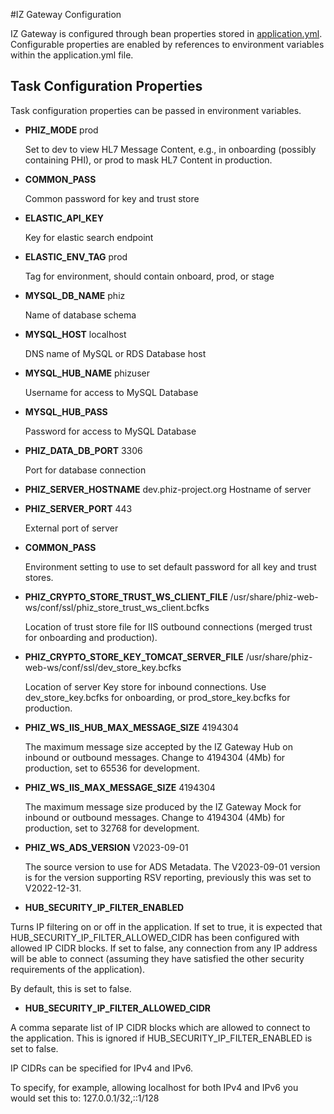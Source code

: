 #IZ Gateway Configuration

IZ Gateway is configured through bean properties stored in [application.yml](src/main/resources/application.yml). Configurable properties are enabled by references to environment
variables within the application.yml file.


## Task Configuration Properties
Task configuration properties can be passed in environment variables.

* __PHIZ_MODE__  prod

  Set to dev to view HL7 Message Content, e.g., in onboarding (possibly containing PHI), or prod to mask HL7 Content in production.

* __COMMON_PASS__

  Common password for key and trust store
  
* __ELASTIC_API_KEY__

  Key for elastic search endpoint
  
* __ELASTIC_ENV_TAG__ prod 

  Tag for environment, should contain onboard, prod, or stage
  
* __MYSQL_DB_NAME__ phiz

  Name of database schema
  
* __MYSQL_HOST__ localhost

  DNS name of MySQL or RDS Database host
  
* __MYSQL_HUB_NAME__ phizuser 

  Username for access to MySQL Database
  
* __MYSQL_HUB_PASS__

  Password for access to MySQL Database
  
* __PHIZ_DATA_DB_PORT__ 3306
  
  Port for database connection
  
* __PHIZ_SERVER_HOSTNAME__ dev.phiz-project.org 
  Hostname of server
  
* __PHIZ_SERVER_PORT__ 443 

  External port of server
  

* __COMMON_PASS__

  Environment setting to use to set default password for all key and trust stores.

* __PHIZ_CRYPTO_STORE_TRUST_WS_CLIENT_FILE__ /usr/share/phiz-web-ws/conf/ssl/phiz_store_trust_ws_client.bcfks

  Location of trust store file for IIS outbound connections (merged trust for onboarding and production).

* __PHIZ_CRYPTO_STORE_KEY_TOMCAT_SERVER_FILE__ /usr/share/phiz-web-ws/conf/ssl/dev_store_key.bcfks

  Location of server Key store for inbound connections. Use dev_store_key.bcfks for onboarding, or prod_store_key.bcfks for production.

* __PHIZ_WS_IIS_HUB_MAX_MESSAGE_SIZE__ 4194304

  The maximum message size accepted by the IZ Gateway Hub on inbound or outbound messages.
  Change to 4194304 (4Mb) for production, set to 65536 for development.

* __PHIZ_WS_IIS_MAX_MESSAGE_SIZE__ 4194304

  The maximum message size produced by the IZ Gateway Mock for inbound or outbound messages.
  Change to 4194304 (4Mb) for production, set to 32768 for development.
  
* __PHIZ_WS_ADS_VERSION__ V2023-09-01

  The source version to use for ADS Metadata.  The V2023-09-01 version is for the version 
  supporting RSV reporting, previously this was set to V2022-12-31.

* __HUB_SECURITY_IP_FILTER_ENABLED__

Turns IP filtering on or off in the application. If set to true, it is expected that HUB_SECURITY_IP_FILTER_ALLOWED_CIDR has been configured with allowed IP CIDR blocks. If set to false, any connection from any IP address will be able to connect (assuming they have satisfied the other security requirements of the application).

By default, this is set to false.

* __HUB_SECURITY_IP_FILTER_ALLOWED_CIDR__

A comma separate list of IP CIDR blocks which are allowed to connect to the application. This is ignored if HUB_SECURITY_IP_FILTER_ENABLED is set to false.

IP CIDRs can be specified for IPv4 and IPv6.

To specify, for example, allowing localhost for both IPv4 and IPv6 you would set this to: 127.0.0.1/32,::1/128
